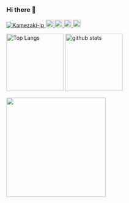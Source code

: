 ### Hi there 👋

<p align="left"> 
  <a href="https://github.com/Kamezaki-jp/Kamezaki-jp/">
    <img src="https://komarev.com/ghpvc/?username=Kamezaki-jp" alt="Kamezaki-jp" />
  </a>
  <a href="http://twitter.com/Kame_prog">
    <img height="20" src="https://img.shields.io/twitter/follow/Kame_prog?label=Twitter&logo=twitter&style=flat" />
  </a>
  <a href="https://github.com/Kamezaki-jp">
    <img height="20" src="https://img.shields.io/github/followers/yutkat?label=follow&logo=github&style=flat" />
  </a>
  <a href="http://qiita.com/Kame-jp">
    <img height="20" src="https://qiita-badge.apiapi.app/s/Kame-jp/posts.svg" />
  </a>
  <//qiita.com/Kame-jp">
    <img height="20" src="https://qiita-badge.apiapi.app/s/Kame-jp/contributions.svg" />
  </a>
</p>

<p align="left"> 
  <img alt="Top Langs" height="150px" src="https://github-readme-stats.vercel.app/api/top-langs/?username=Kamezaki-jp&layout=compact&count_private=true&show_icons=true&show_icons=true&theme=yeblu" />
  <img alt="github stats" height="150px" src="https://github-readme-stats.vercel.app/api?username=Kamezaki-jp&count_private=true&show_icons=true&show_icons=true&theme=yeblu" />
</p>

<a href="https://github.com/Kamezaki-jp">
  <img align="center" src="https://github-profile-summary-cards.vercel.app/api/cards/profile-details?username=Kamezaki-jp&theme=default" height="260px" style="max-width:100%;" />
</a>
